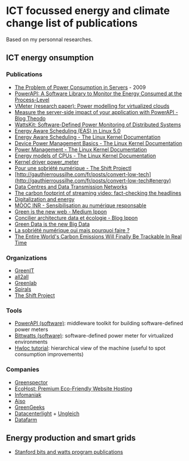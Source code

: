 # ICT focussed energy and climate change list of publications

Based on my personnal researches.

## ICT energy onsumption

### Publications

- [The Problem of Power Consumption in Servers](https://www.infoq.com/articles/power-consumption-servers/) - 2009
- [PowerAPI: A Software Library to Monitor the Energy Consumed at the Process-Level](https://ercim-news.ercim.eu/en92/special/powerapi-a-software-library-to-monitor-the-energy-consumed-at-the-process-level)
- [VMeter (research paper): Power modelling for virtualized clouds](https://ieeexplore.ieee.org/document/5470907)
- [Measure the server-side impact of your application with PowerAPI - Blog Theodo](https://blog.theodo.com/2020/05/greenit-measure-server-energy-consumption-powerapi/)
- [WattsKit: Software-Defined Power Monitoring of Distributed Systems](https://hal.inria.fr/hal-01439889)
- [Energy Aware Scheduling (EAS) in Linux 5.0](https://community.arm.com/developer/ip-products/processors/b/processors-ip-blog/posts/energy-aware-scheduling-in-linux)
- [Energy Aware Scheduling - The Linux Kernel Documentation](https://www.kernel.org/doc/html/v5.5-rc2/scheduler/sched-energy.html)
- [Device Power Management Basics - The Linux Kernel Documentation](https://www.kernel.org/doc/html/v4.14/driver-api/pm/devices.html)
- [Power Management - The Linux Kernel Documentation](https://www.kernel.org/doc/html/latest/power/index.html)
- [Energy models of CPUs - The Linux Kernel Documentation](https://www.kernel.org/doc/html/latest/power/energy-model.html)
- [Kernel driver power_meter](https://www.kernel.org/doc/html/latest/hwmon/acpi_power_meter.html)
- [Pour une sobriété numérique - The Shift Projectl](https://theshiftproject.org/article/pour-une-sobriete-numerique-rapport-shift/)
- [http://gauthierroussilhe.com/fr/posts/convert-low-tech](http://gauthierroussilhe.com/fr/posts/convert-low-tech#energy)
- [Data Centres and Data Transmission Networks](https://www.iea.org/reports/data-centres-and-data-transmission-networks#resources)
- [The carbon footprint of streaming video: fact-checking the headlines](https://www.iea.org/commentaries/the-carbon-footprint-of-streaming-video-fact-checking-the-headlines)
- [Digitalization and energy](https://www.iea.org/reports/digitalisation-and-energy)
- [MOOC INR - Sensibilisation au numérique responsable](https://www.academie-nr.org/sensibilisation/#/)
- [Green is the new web - Medium Ippon](https://medium.com/ippon/green-is-the-new-web-75d56226a4b)
- [Concilier architecture data et écologie - Blog Ippon](https://blog.ippon.fr/2019/12/16/concilier-architecture-data-et-ecologie-cest-possible-une-introduction-au-green-it/)
- [Green Data is the new Big Data](https://www.youtube.com/watch?v=gIb2KeSINp4)
- [La sobriété numérique oui mais pourquoi faire ?](https://signal.eu.org/blog/2020/07/15/la-sobriete-numerique-oui-mais-pour-quoi-faire/)
- [The Entire World's Carbon Emissions Will Finally Be Trackable In Real Time ](https://news.slashdot.org/story/20/07/17/2057205/the-entire-worlds-carbon-emissions-will-finally-be-trackable-in-real-time)

### Organizations

- [GreenIT](https://www.greenit.fr/)
- [all2all](http://www.all2all.org)
- [Greenlab](https://greenlab.di.uminho.pt/)
- [Spirals](https://team.inria.fr/spirals/)
- [The Shift Project](https://theshiftproject.org/)

### Tools

- [PowerAPI (software)](https://powerapi-ng.github.io): middleware toolkit for building software-defined power meters
- [Bittwatts (software)](https://github.com/Spirals-Team/bitwatts): software-defined power meter for virtualized environments
- [Hwloc tutorial](https://www.open-mpi.org/projects/hwloc/tutorials/20120702-POA-hwloc-tutorial.html): hierarchical view of the machine (useful to spot consumption improvements)

### Companies

- [Greenspector](https://greenspector.com/en/home/)
- [EcoHost: Premium Eco-Friendly Website Hosting](https://www.eco-host.co/)
- [Infomaniak](https://www.infomaniak.com)
- [Aiso](https://www.aiso.net/)
- [GreenGeeks](https://www.greengeeks.com/)
- [Datacenterlight](https://datacenterlight.ch/) + [Ungleich](https://ungleich.ch/)
- [Datafarm](https://datafarm.io/)

## Energy production and smart grids

- [Stanford bits and watts program publications](https://energy.stanford.edu/bitsandwatts/research/publications)
